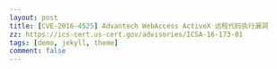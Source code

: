 ```yaml
---
layout: post
title: [CVE-2016-4525] Advantech WebAccess ActiveX 远程代码执行漏洞
zz: https://ics-cert.us-cert.gov/advisories/ICSA-16-173-01
tags: [demo, jekyll, theme]
comment: false
---
```

